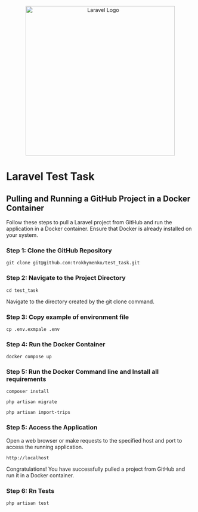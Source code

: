 <p align="center"><a href="https://laravel.com" target="_blank"><img src="https://raw.githubusercontent.com/laravel/art/master/logo-lockup/5%20SVG/2%20CMYK/1%20Full%20Color/laravel-logolockup-cmyk-red.svg" width="400" alt="Laravel Logo"></a></p>


# Laravel Test Task

## Pulling and Running a GitHub Project in a Docker Container

Follow these steps to pull a Laravel project from GitHub and run the application in a Docker container. Ensure that Docker is already installed on your system.

### Step 1: Clone the GitHub Repository

``` git clone git@github.com:trokhymenko/test_task.git ```

### Step 2: Navigate to the Project Directory

``` cd test_task ```

Navigate to the directory created by the git clone command.

### Step 3: Copy example of environment file

``` cp .env.exmpale .env ```


### Step 4: Run the Docker Container

``` docker compose up ```

### Step 5: Run the Docker Command line and Install all requirements

```composer install```

```php artisan migrate```

```php artisan import-trips```

### Step 5: Access the Application
Open a web browser or make requests to the specified host and port to access the running application.

```http request
http://localhost
```

Congratulations! You have successfully pulled a project from GitHub and run it in a Docker container.

### Step 6: Rn Tests
```shell
php artisan test
```
